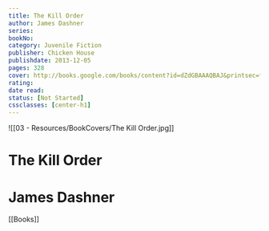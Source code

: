 ```yaml
---
title: The Kill Order 
author: James Dashner 
series: 
bookNo: 
category: Juvenile Fiction 
publisher: Chicken House 
publishdate: 2013-12-05 
pages: 328 
cover: http://books.google.com/books/content?id=dZdGBAAAQBAJ&printsec=frontcover&img=1&zoom=1&edge=curl&source=gbs_api 
rating: 
date read: 
status: [Not Started]
cssclasses: [center-h1]
---
```

![[03 - Resources/BookCovers/The Kill Order.jpg]]
# The Kill Order
# James Dashner







[[Books]]